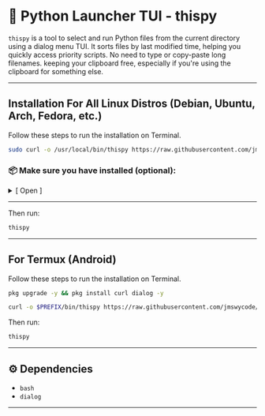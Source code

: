 # 🐍 Python Launcher TUI - thispy

`thispy` is a tool to select and run Python files from the current directory using a dialog menu TUI. It sorts files by last modified time, helping you quickly access priority scripts. No need to type or copy-paste long filenames. keeping your clipboard free, especially if you're using the clipboard for something else.

---

## Installation For All Linux Distros (Debian, Ubuntu, Arch, Fedora, etc.)
Follow these steps to run the installation on Terminal.

```bash
sudo curl -o /usr/local/bin/thispy https://raw.githubusercontent.com/jmswycode/thispy/main/thispy.sh && chmod +x /usr/local/bin/thispy
```

### 📦 Make sure you have installed (optional):
<details>
<summary>[ Open ]</summary>
  
#### Debian/Ubuntu
```bash
sudo apt install dialog
```

#### Fedora/RHEL
```bash
sudo dnf install dialog
```

#### Arch Linux
```bash
sudo pacman -S dialog
```

</details>

---
Then run:

```bash
thispy
```
---

## For Termux (Android)
Follow these steps to run the installation on Terminal.

```bash
pkg upgrade -y && pkg install curl dialog -y
```

```bash
curl -o $PREFIX/bin/thispy https://raw.githubusercontent.com/jmswycode/thispy/main/thispy.sh && chmod +x $PREFIX/bin/thispy
```

Then run:

```bash
thispy
```

---

## ⚙️ Dependencies

* `bash`
* `dialog`
---
